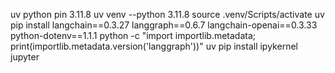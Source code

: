 uv python pin 3.11.8
uv venv --python 3.11.8
source .venv/Scripts/activate
uv pip install langchain==0.3.27 langgraph==0.6.7 langchain-openai==0.3.33 python-dotenv==1.1.1
python -c "import importlib.metadata; print(importlib.metadata.version('langgraph'))"
uv pip install ipykernel jupyter